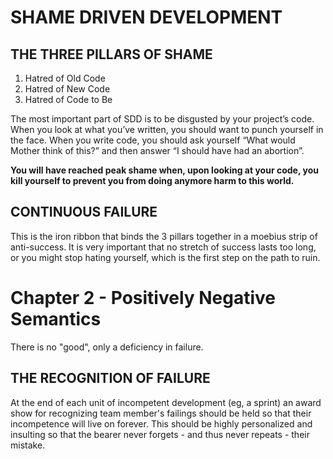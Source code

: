 # SHAME DRIVEN DEVELOPMENT
 
## THE THREE PILLARS OF SHAME
1. Hatred of Old Code
2. Hatred of New Code
3. Hatred of Code to Be
 
The most important part of SDD is to be disgusted by your project’s code. When you look at what you’ve written, you should want to punch yourself in the face. When you write code, you should ask yourself “What would Mother think of this?” and then answer “I should have had an abortion”.
 
**You will have reached peak shame when, upon looking at your code, you kill yourself to prevent you from doing anymore harm to this world.**
 
## CONTINUOUS FAILURE
This is the iron ribbon that binds the 3 pillars together in a moebius strip of anti-success. It is very important that no stretch of success lasts too long, or you might stop hating yourself, which is the first step on the path to ruin.
 
# Chapter 2 - Positively Negative Semantics
 
There is no "good", only a deficiency in failure.
 
## THE RECOGNITION OF FAILURE
At the end of each unit of incompetent development (eg, a sprint) an award show for recognizing team member's failings should be held so that their incompetence will live on forever. This should be highly personalized and insulting so that the bearer never forgets - and thus never repeats - their mistake.
